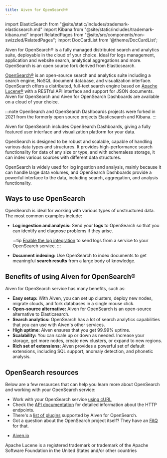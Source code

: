 ```yaml
---
title: Aiven for OpenSearch®
---
```


import ElasticSearch from "@site/static/includes/trademark-elasticsearch.md"
import Kibana from "@site/static/includes/trademark-kibana.md"
import RelatedPages from "@site/src/components/non-swizzled/RelatedPages";
import DocCardList from '@theme/DocCardList';

Aiven for OpenSearch® is a fully managed distributed search and analytics suite, deployable in the cloud of your choice.
Ideal for logs management, application and website search, analytical aggregations and more. OpenSearch is an open source fork derived from Elasticsearch.

[OpenSearch®](https://opensearch.org) is an open-source search and
analytics suite including a search engine, NoSQL document database, and
visualization interface. OpenSearch offers a distributed, full-text
search engine based on [Apache Lucene®](https://lucene.apache.org/) with
a RESTful API interface and support for JSON documents. Aiven for
OpenSearch and Aiven for OpenSearch Dashboards are available on a cloud
of your choice.

:::note
OpenSearch and OpenSearch Dashboards projects were forked in 2021 from
the formerly open source projects Elasticsearch and Kibana.
:::

Aiven for OpenSearch includes OpenSearch Dashboards, giving a
fully featured user interface and visualization platform for your data.

OpenSearch is designed to be robust and scalable, capable of handling
various data types and structures. It provides high-performance search
functionality for data of any size or type, and with schemaless storage,
it can index various sources with different data structures.

OpenSearch is widely used for log ingestion and analysis, mainly because
it can handle large data volumes, and OpenSearch Dashboards provide a
powerful interface to the data, including search, aggregation, and
analysis functionality.

## Ways to use OpenSearch

OpenSearch is ideal for working with various types of unstructured data. The most common
examples include:

-   **Log ingestion and analysis:** Send your **logs** to OpenSearch so
    that you can identify and diagnose problems if they arise.

    :::tip
    [Enable the log integration](/docs/products/opensearch/howto/opensearch-log-integration)
    to send logs from a service to your OpenSearch service.
    :::

-   **Document indexing:** Use OpenSearch to index documents to get
    meaningful **search results** from a large body of knowledge.

## Benefits of using Aiven for OpenSearch®

Aiven for OpenSearch service has many benefits, such as:

-   **Easy setup:** With Aiven, you can set up clusters, deploy new
    nodes, migrate clouds, and fork databases in a single mouse click.
-   **Open-source alternative:** Aiven for OpenSearch is an open-source
    alternative to Elasticsearch.
-   **Search analytics:** OpenSearch has a lot of search analytics
    capabilities that you can use with Aiven's other services.
-   **High uptime:** Aiven ensures that you get 99.99% uptime.
-   **Scalability:** You can scale up or down as needed. Increase your
    storage, get more nodes, create new clusters, or expand to new
    regions.
-   **Rich set of extensions:** Aiven provides a powerful set of default
    extensions, including SQL support, anomaly detection, and phonetic
    analysis.

## OpenSearch resources

Below are a few resources that can help you learn more about OpenSearch
and working with your OpenSearch service:

-   Work with your OpenSearch service
    [using cURL](/docs/products/opensearch/howto/opensearch-with-curl)
-   Check the [API
    documentation](https://opensearch.org/docs/opensearch/rest-api/index)
    for detailed information about the HTTP endpoints.
-   There's a
    [list of plugins](/docs/products/opensearch/reference/plugins) supported by Aiven for OpenSearch.
-   Got a question about the OpenSearch project itself? They have an    [FAQ](https://opensearch.org/faq/) for that.

<RelatedPages/>

- [Aiven.io](https://aiven.io/opensearch)

<div class="trademark">

Apache Lucene is a registered trademark or trademark of the Apache
Software Foundation in the United States and/or other countries

<ElasticSearch/>
<Kibana/>

</div>
